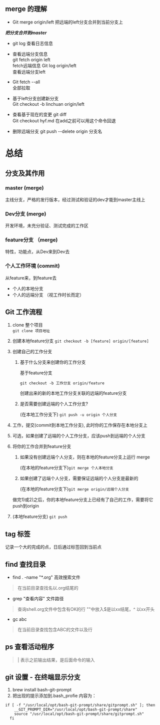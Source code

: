 ## merge 的理解
* Git merge origin/left  把远端的left分支合并到当前分支上

***把分支合并到master***

* git log 查看日志信息
* 查看远端分支信息  
git fetch origin left    
fetch远端信息
Git log origin/left    
查看远端分支left
* Git fetch --all   
全部拉取

* 基于left分支创建新分支  
Git checkout -b  linchuan origin/left

* 查看基于现在的变更
git diff  
Git checkout hyf.md  在add之前可以用这个命令回退

* 删除远端分支
git push --delete origin 分支名

# 总结

## 分支及其作用

### master (merge)
主线分支，严格的发行版本，经过测试和验证的dev才能到master主线上

### Dev分支  (merge)
开发环境，未充分验证、测试完成的工作区

### feature分支  （merge)
特性，功能点，从Dev来到Dev去

### 个人工作环境  (commit)
从feature来，到feature去
* 个人的本地分支
* 个人的远端分支 （视工作时长而定）

## Git 工作流程
1. clone 整个项目  
`git clone 项目地址`
1. 创建本地feature分支
`git checkout -b [feature] origin/[feature]`
2. 创建自己的工作分支
    1) 基于什么分支来创建你的工作分支

        基于feature分支

        `git checkout -b 工作分支 origin/feature`

        创建出来的新的本地工作分支关联的远端的feature分支

    2) 是否需要创建远端的个人工作分支?

        (在本地工作分支下)  `git push -u origin 个人分支`
3. 工作，提交(commit到本地工作分支), 此时你的工作保存在本地分支上
4. 可选，如果创建了远端的个人工作分支，应该push到远端的个人分支
5. 将你的工作合并到feature分支
    1) 如果没有创建远端个人分支，则在本地的feature分支上运行 merge
    
        (在本地的feature分支下)`git merge 个人本地分支`

    2) 如果创建了远端个人分支，需要保证远端的个人分支是最新的

        (在本地的feature分支下)`git merge origin/远端个人分支`

    做完1)或2)之后，你的本地feature分支上已经有了自己的工作，需要将它push到origin

6. (本地feature分支) `git push`

## tag 标签 
记录一个大的完成的点，日后通过标签回到当前点

## find 查找目录 
* find . -name "*.org"  高效搜索文件  
> 在当前目录查找名以.org结尾的

* grep "查看内容" 文件路径   
> 查询shell.org文件中包含有OK的行
""中放入$是以xx结尾，^ 以xx开头

* gc abc 
> 在当前目录查找包含ABC的文件以及行

## ps  查看活动程序

> | 表示之前输出结果，是后面命令的输入

## git 设置 - 在终端显示分支
1. brew install bash-git-prompt  
2. 把出现的提示添加到.bash_profie
内容为：
```
if [ -f "/usr/local/opt/bash-git-prompt/share/gitprompt.sh" ]; then
    __GIT_PROMPT_DIR="/usr/local/opt/bash-git-prompt/share"
    source "/usr/local/opt/bash-git-prompt/share/gitprompt.sh"
  fi
```
